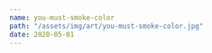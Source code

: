 ```yaml
---
name: you-must-smoke-color
path: "/assets/img/art/you-must-smoke-color.jpg"
date: 2020-05-01
---
```

